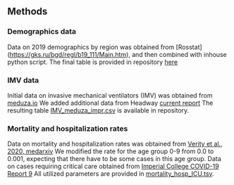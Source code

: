 ## Methods
### Demographics data
Data on 2019 demographics by region was obtained from [Rosstat] (https://gks.ru/bgd/regl/b19_111/Main.htm), and then combined with inhouse python script.
The final table is provided in repository [here](https://github.com/garushyants/covid19_russia_mapping/blob/master/rosstat_combined.tsv)

### IMV data
Initial data on invasive mechanical ventilators (IMV) was obtained from [meduza.io](#https://meduza.io/feature/2020/03/20/v-italii-iz-za-koronavirusa-katastroficheski-ne-hvataet-apparatov-ivl-v-rossii-ih-gorazdo-bolshe-no-eto-ne-znachit-chto-my-luchshe-gotovy-k-epidemii)
We added additional data from Headway [current report](https://www.hwcompany.ru/blog/expert/nali4ie_apparatov_ivl_na_22_03_2020)
The resulting table [IMV_meduza_impr.csv](https://github.com/garushyants/covid19_russia_mapping/blob/master/IMV_meduza_impr.csv) is available in repository.

### Mortality and hospitalization rates
Data on mortality and hospitalization rates was obtained from [Verity et al., 2020, medarxiv](https://www.medrxiv.org/content/10.1101/2020.03.09.20033357v1.full.pdf)
We modified the rate for the age group 0-9 from 0.0 to 0.001, expecting that there have to be some cases in this age group.
Data on cases requiring critical care obtained from [Imperial College COVID-19 Report 9](https://www.imperial.ac.uk/media/imperial-college/medicine/sph/ide/gida-fellowships/Imperial-College-COVID19-NPI-modelling-16-03-2020.pdf)
All utilized parameters are provided in [mortality_hosp_ICU.tsv](https://github.com/garushyants/covid19_russia_mapping/blob/master/mortality_hosp_ICU.tsv).
